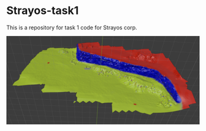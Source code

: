 # Strayos-task1
This is a repository for task 1 code for Strayos corp. 

![geomodel picture](geomodel.png)
